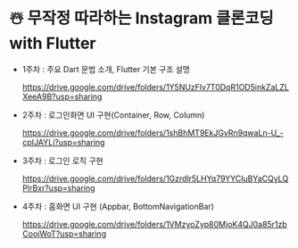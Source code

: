 # ☃️ 무작정 따라하는 Instagram 클론코딩 with Flutter

- 1주차 : 주요 Dart 문법 소개, Flutter 기본 구조 설명

    https://drive.google.com/drive/folders/1Y5NUzFlv7T0DqR1OD5inkZaLZLXeeA9B?usp=sharing
    
- 2주차 : 로그인화면 UI 구현(Container, Row, Column)

    https://drive.google.com/drive/folders/1shBhMT9EkJGvRn9qwaLn-U_-cpIJAYLj?usp=sharing
    
- 3주차 : 로그인 로직 구현

    https://drive.google.com/drive/folders/1Gzrdlr5LHYq79YYCIuBYaCQyLQPlrBxr?usp=sharing
    
- 4주차 : 홈화면 UI 구현 (Appbar, BottomNavigationBar)

    https://drive.google.com/drive/folders/1VMzyoZyp80MjoK4QJ0a85r1zbCoojWoT?usp=sharing



